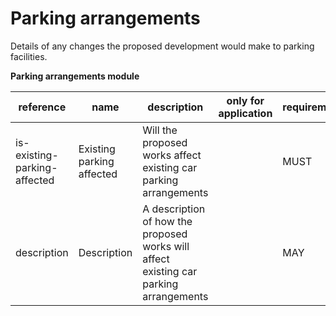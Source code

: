 # Parking arrangements

Details of any changes the proposed development would make to parking facilities.

**Parking arrangements module**

| reference | name | description | only for application | requirement | notes |
| --- | --- | --- | --- | --- | --- |
| is-existing-parking-affected | Existing parking affected | Will the proposed works affect existing car parking arrangements |  | MUST |  |
| description | Description | A description of how the proposed works will affect existing car parking arrangements |  | MAY | Rule: is a MUST if `is-existing-parking-affected` is `True` |

